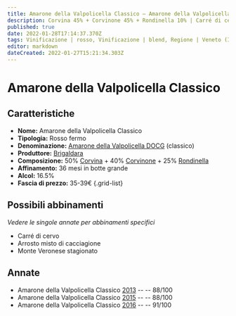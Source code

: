 ```yaml
---
title: Amarone della Valpolicella Classico – Amarone della Valpolicella Classico DOCG – Brigaldara – Veneto (IT) – 35-39€ – 5★
description: Corvina 45% + Corvinone 45% + Rondinella 10% | Carré di cervo – Arrosto misto di cacciagione – Monte veronese stagionato
published: true
date: 2022-01-28T17:14:37.370Z
tags: Vinificazione | rosso, Vinificazione | blend, Regione | Veneto (IT), Vinificazione | fermo, Prezzi | 35-39€, Vitigni | Corvina, Vitigni | Rondinella, Vitigni | Corvinone, Alimento | cervo, Alimento-dettagli | Carré, Alimento | Formaggi - Monte Veronese stagionato
editor: markdown
dateCreated: 2022-01-27T15:21:34.303Z
---
```


# Amarone della Valpolicella Classico

## Caratteristiche
- **Nome:** <span class="nome">Amarone della Valpolicella Classico</span>
- **Tipologia:** Rosso fermo
- **Denominazione:** <span class="denominazione">[Amarone della Valpolicella DOCG](/denominazioni/Italia/Veneto/DOCG/Amarone-della-Valpolicella)</span> (classico)
- **Produttore:** <span class="cantina">[Brigaldara](/produttori/Italia/Veneto/Brigaldara)</span> 
- **Composizione:** 50% [Corvina](/vitigni/Italia/bacca-nera/corvina) + 40% [Corvinone](/vitigni/Italia/bacca-nera/corvinone) + 25% [Rondinella](/vitigni/Italia/bacca-nera/rondinella)
- **Affinamento:** 36 mesi in botte grande
- **Alcol:** 16.5%
- **Fascia di prezzo:** 35-39€
{.grid-list}

## Possibili abbinamenti
*Vedere le singole annate per abbinamenti specifici*

- Carré di cervo
- Arrosto misto di cacciagione
- Monte Veronese stagionato

## Annate
- Amarone della Valpolicella Classico [2013](vini/Italia/Veneto/Brigaldara/Amarone-della-Valpolicella-Classico/2013) -- <span class="star-3"></span> -- 88/100
- Amarone della Valpolicella Classico [2015](vini/Italia/Veneto/Brigaldara/Amarone-della-Valpolicella-Classico/2015) -- <span class="star-3"></span> -- 88/100
- Amarone della Valpolicella Classico [2016](vini/Italia/Veneto/Brigaldara/Amarone-della-Valpolicella-Classico/2016) -- <span class="star-5"></span> -- 91/100